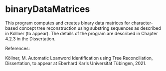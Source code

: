 # binaryDataMatrices

This program computes and creates binary data matrices for character-based concept tree reconstruction using substring sequences as described in Köllner (to appear).
The details of the program are described in Chapter 4.2.3 in the Dissertation.

References:

Köllner, M. Automatic Loanword Identification using Tree Reconciliation, Dissertation, to appear at Eberhard Karls Universität Tübingen, 2021.
